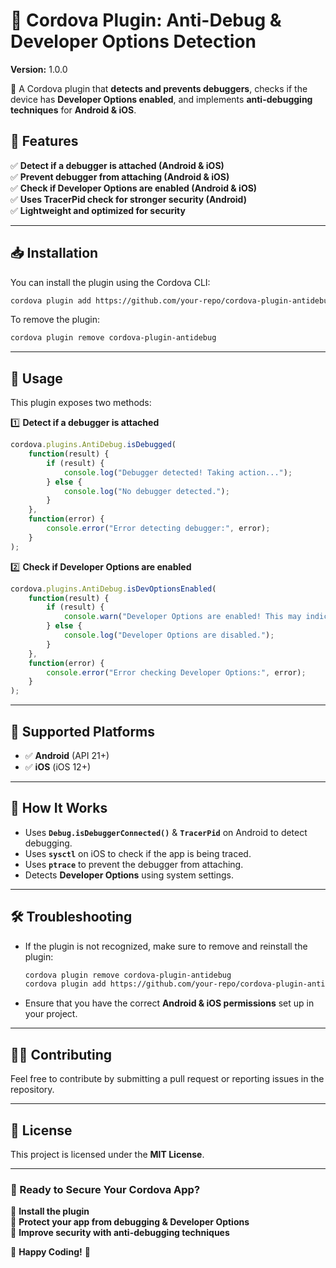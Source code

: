# 📌 **Cordova Plugin: Anti-Debug & Developer Options Detection**  
**Version:** 1.0.0  

🚀 A Cordova plugin that **detects and prevents debuggers**, checks if the device has **Developer Options enabled**, and implements **anti-debugging techniques** for **Android & iOS**.

## 📜 **Features**
✅ **Detect if a debugger is attached (Android & iOS)**  
✅ **Prevent debugger from attaching (Android & iOS)**  
✅ **Check if Developer Options are enabled (Android & iOS)**  
✅ **Uses TracerPid check for stronger security (Android)**  
✅ **Lightweight and optimized for security**  

---

## 📥 **Installation**
You can install the plugin using the Cordova CLI:

```sh
cordova plugin add https://github.com/your-repo/cordova-plugin-antidebug.git
```

To remove the plugin:

```sh
cordova plugin remove cordova-plugin-antidebug
```

---

## 🚀 **Usage**
This plugin exposes two methods:

1️⃣ **Detect if a debugger is attached**
```javascript
cordova.plugins.AntiDebug.isDebugged(
    function(result) {
        if (result) {
            console.log("Debugger detected! Taking action...");
        } else {
            console.log("No debugger detected.");
        }
    },
    function(error) {
        console.error("Error detecting debugger:", error);
    }
);
```

2️⃣ **Check if Developer Options are enabled**
```javascript
cordova.plugins.AntiDebug.isDevOptionsEnabled(
    function(result) {
        if (result) {
            console.warn("Developer Options are enabled! This may indicate a security risk.");
        } else {
            console.log("Developer Options are disabled.");
        }
    },
    function(error) {
        console.error("Error checking Developer Options:", error);
    }
);
```

---

## 📱 **Supported Platforms**
- ✅ **Android** (API 21+)
- ✅ **iOS** (iOS 12+)

---

## 🔧 **How It Works**
- Uses **`Debug.isDebuggerConnected()`** & **`TracerPid`** on Android to detect debugging.
- Uses **`sysctl`** on iOS to check if the app is being traced.
- Uses **`ptrace`** to prevent the debugger from attaching.
- Detects **Developer Options** using system settings.

---

## 🛠️ **Troubleshooting**
- If the plugin is not recognized, make sure to remove and reinstall the plugin:
  ```sh
  cordova plugin remove cordova-plugin-antidebug
  cordova plugin add https://github.com/your-repo/cordova-plugin-antidebug.git
  ```
- Ensure that you have the correct **Android & iOS permissions** set up in your project.

---

## 👨‍💻 **Contributing**
Feel free to contribute by submitting a pull request or reporting issues in the repository.

---

## 📄 **License**
This project is licensed under the **MIT License**.  

---

### **🚀 Ready to Secure Your Cordova App?**
🔹 **Install the plugin**  
🔹 **Protect your app from debugging & Developer Options**  
🔹 **Improve security with anti-debugging techniques**  

🚀 **Happy Coding!** 🎯
